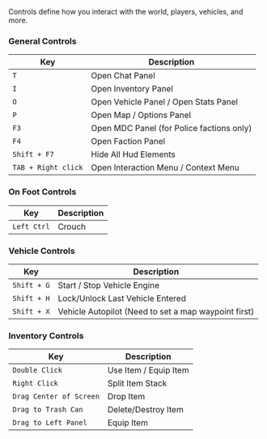Controls define how you interact with the world, players, vehicles, and more.

### General Controls
| Key  | Description |
| - | - |
| `T`  | Open Chat Panel
| `I`  | Open Inventory Panel
| `O`  | Open Vehicle Panel / Open Stats Panel
| `P`  | Open Map / Options Panel
| `F3` | Open MDC Panel (for Police factions only)
| `F4` | Open Faction Panel
| `Shift + F7` | Hide All Hud Elements
| `TAB + Right click`| Open Interaction Menu / Context Menu


### On Foot Controls
| Key | Description |
| - | - |
| `Left Ctrl` | Crouch


### Vehicle Controls
| Key | Description |
| - | - |
| `Shift + G` | Start / Stop Vehicle Engine
| `Shift + H` | Lock/Unlock Last Vehicle Entered
| `Shift + X` | Vehicle Autopilot (Need to set a map waypoint first)


### Inventory Controls
| Key | Description |
| - | - |
| `Double Click` | Use Item / Equip Item
| `Right Click` | Split Item Stack
| `Drag Center of Screen` | Drop Item
| `Drag to Trash Can` | Delete/Destroy Item
| `Drag to Left Panel` | Equip Item

